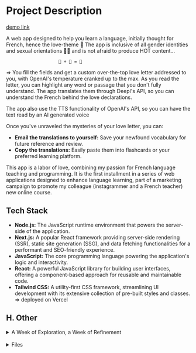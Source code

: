 # Project Description

[demo link](https://loveletter-seven.vercel.app/)

A web app designed to help you learn a language, initially thought for French, hence the love-theme 🥖 The app is inclusive of all gender identities and sexual orientations 🏳️‍🌈 and is not afraid to produce HOT content...

    					🥖 + 🍑 = 💌

=> You fill the fields and get a custom over-the-top love letter addressed to you, with OpenAI's temperature cranked up to the max.
As you read the letter, you can highlight any word or passage that you don't fully understand. The app translates them through Deepl's API, so you can understand the French behind the love declarations.

The app also use the TTS functionality of OpenAI's API, so you can have the text read by an AI generated voice

Once you've unraveled the mysteries of your love letter, you can:

- **Email the translations to yourself:** Save your newfound vocabulary for future reference and review.
- **Copy the translations:** Easily paste them into flashcards or your preferred learning platform.

This app is a labor of love, combining my passion for French language teaching and programming. It is the first installment in a series of web applications designed to enhance language learning, part of a marketing campaign to promote my colleague (instagrammer and a French teacher) new online course.

## Tech Stack

- **Node.js:** The JavaScript runtime environment that powers the server-side of the application.
- **Next.js:** A popular React framework providing server-side rendering (SSR), static site generation (SSG), and data fetching functionalities for a performant and SEO-friendly experience.
- **JavaScript:** The core programming language powering the application's logic and interactivity.
- **React:** A powerful JavaScript library for building user interfaces, offering a component-based approach for reusable and maintainable code.
- **Tailwind CSS:** A utility-first CSS framework, streamlining UI development with its extensive collection of pre-built styles and classes.
  => deployed on Vercel
  
## H. Other

<details>
  <summary>A Week of Exploration, a Week of Refinement
</summary>
  <br/>
This project serves as a testament to the power of rapid learning. The initial version was built within a week and a second week was dedicated to refining the application. This experience served as my introduction to this tech stack (before I only worked with C, learning the 42Berlin curriculum)
</details>
<br/>
<details>
  <summary>Files</summary>
  <br/>  
  
```bash
tree -I 'node_modules' -L 2
.
├── README.md
├── app
│   ├── favicon.ico
│   ├── former_favicon.ico
│   ├── globals.css
│   ├── layout.tsx
│   └── page.tsx
├── components
│   ├── InputField.tsx
│   ├── LoveLetterBackground.jsx
│   ├── SelectField.tsx
│   └── SettingsModal.jsx
├── hooks
│   ├── useFetchLoveStory.ts
│   └── useTranslateText.ts
├── love_letter_logo.ai
├── next-env.d.ts
├── next.config.mjs
├── package-lock.json
├── package.json
├── pages
│   └── api
├── pnpm-lock.yaml
├── postcss.config.js
├── public
│   ├── Hypercolor Gradient.jpeg
│   ├── background.jpg
│   ├── background_2.png
│   ├── background_3.png
│   ├── background_4.png
│   ├── favicon.png
│   ├── fonts
│   ├── logo.png
│   ├── logo_clear.png
│   └── love_letter_logo.png
├── speech.mp3
├── tailwind.config.ts
├── tsconfig.json
└── utils
    └── stripHtml.ts

9 directories, 32 files
```
</details>

